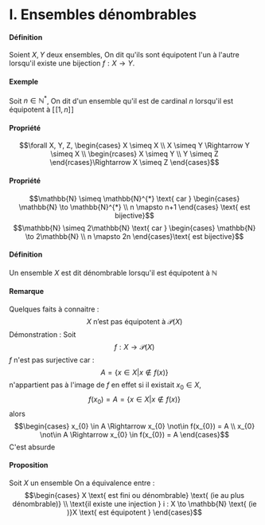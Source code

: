 # I. Ensembles dénombrables
#### Définition
Soient $X, Y$ deux ensembles, 
On dit qu'ils sont équipotent l'un à l'autre lorsqu'il existe une bijection $f:X\to Y$.

#### Exemple
Soit $n \in \mathbb{N}^{*}$, 
On dit d'un ensemble qu'il est de cardinal $n$ lorsqu'il est équipotent à $[\![1, n]\!]$

#### Propriété
$$\forall X, Y, Z, \begin{cases}
X \simeq X \\
X \simeq Y \Rightarrow Y \simeq X \\
\begin{rcases}
X \simeq Y \\
Y \simeq Z
\end{rcases}\Rightarrow X \simeq Z
\end{cases}$$

#### Propriété
$$\mathbb{N} \simeq \mathbb{N}^{*} \text{ car } \begin{cases}
\mathbb{N} \to \mathbb{N}^{*} \\
n \mapsto n+1
\end{cases} \text{ est bijective}$$
$$\mathbb{N} \simeq 2\mathbb{N} \text{ car } \begin{cases}
\mathbb{N} \to 2\mathbb{N} \\
n \mapsto 2n
\end{cases}\text{ est bijective}$$

#### Définition
Un ensemble $X$ est dit dénombrable lorsqu'il est équipotent à $\mathbb{N}$

#### Remarque
Quelques faits à connaitre : 
$$X \text{ n'est pas équipotent à }\mathcal{P}(X)$$
Démonstration : 
Soit 
$$f:X \to \mathcal{P}(X)$$
$f$ n'est pas surjective car : 
$$A = \{ x \in X | x\notin f(x) \}$$
n'appartient pas à l'image de $f$
en effet si il existait $x_{0} \in X$, 
$$f(x_{0}) = A = \{ x \in X | x \notin f(x) \}$$
alors
$$\begin{cases}
x_{0} \in A \Rightarrow x_{0} \not\in f(x_{0}) = A \\
x_{0} \not\in A \Rightarrow x_{0} \in f(x_{0}) = A
\end{cases}$$
C'est absurde


#### Proposition
Soit $X$ un ensemble
On a équivalence entre : 
$$\begin{cases}
X \text{ est fini ou dénombrable} \text{ (ie au plus dénombrable)} \\
\text{il existe une injection } i : X \to \mathbb{N} \text{ (ie )}X \text{ est équipotent }
\end{cases}$$
